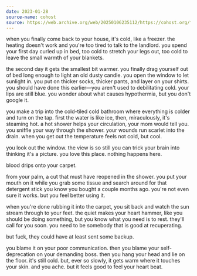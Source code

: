 ```yaml
---
date: 2023-01-28
source-name: cohost
source: https://web.archive.org/web/20250106235112/https://cohost.org/fishfood/post/922502-when-you-finally-com
---
```


when you finally come back to your house, it's cold, like a freezer. the heating doesn't work and you're too tired to talk to the landlord. you spend your first day curled up in bed, too cold to stretch your legs out, too cold to leave the small warmth of your blankets.

the second day it gets the smallest bit warmer. you finally drag yourself out of bed long enough to light an old dusty candle. you open the window to let sunlight in. you put on thicker socks, thicker pants, and layer on your shirts. you should have done this earlier—you aren't used to debilitating cold. your lips are still blue. you wonder about what causes hypothermia, but you don't google it.

you make a trip into the cold-tiled cold bathroom where everything is colder and turn on the tap. first the water is like ice, then, miraculously, it's steaming hot. a hot shower helps your circulation, your mom would tell you. you sniffle your way through the shower. your wounds run scarlet into the drain. when you get out the temperature feels not cold, but cool.

you look out the window. the view is so still you can trick your brain into thinking it's a picture. you love this place. nothing happens here.

blood drips onto your carpet.

from your palm, a cut that must have reopened in the shower. you put your mouth on it while you grab some tissue and search around for that detergent stick you know you bought a couple months ago. you're not even sure it works. but you feel better using it.

when you're done rubbing it into the carpet, you sit back and watch the sun stream through to your feet. the quiet makes your heart hammer, like you should be doing something, but you know what you need is to rest. they'll call for you soon. you need to be somebody that is good at recuperating.

but fuck, they could have at least sent some backup.

you blame it on your poor communication. then you blame your self-deprecation on your demanding boss. then you hang your head and lie on the floor. it's still cold. but, ever so slowly, it gets warm where it touches your skin. and you ache. but it feels good to feel your heart beat.